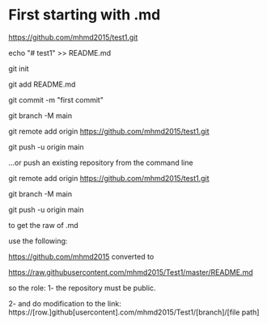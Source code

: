 
# First starting with .md

https://github.com/mhmd2015/test1.git

echo "# test1" >> README.md

git init

git add README.md

git commit -m "first commit"

git branch -M main

git remote add origin https://github.com/mhmd2015/test1.git

git push -u origin main

…or push an existing repository from the command line

git remote add origin https://github.com/mhmd2015/test1.git

git branch -M main

git push -u origin main


to get the raw of .md

use the following:

https://github.com/mhmd2015
converted to

https://raw.githubusercontent.com/mhmd2015/Test1/master/README.md

so the role:
1- the repository must be public.

2- and do modification to the link:
https://[row.]github[usercontent].com/mhmd2015/Test1/[branch]/[file path]





